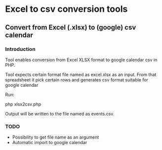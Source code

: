 # Excel to csv conversion tools 
## Convert from Excel (.xlsx) to (google) csv calendar

### Introduction
Tool enables conversion from Excel XLSX format to google calendar csv in PHP.

Tool expects certain format file named as excel.xlsx as an input. From that spreadsheet it pick certain rows and
generates csv format suitable for google calendar

Run:

php xlsx2csv.php

Output will be written to the file named as events.csv.

### TODO
* Possibility to get file name as an argument
* Automatic import to google calendar